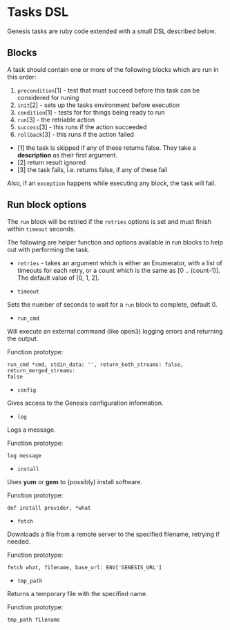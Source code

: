 # Tasks DSL

Genesis tasks are ruby code extended with a small DSL described below.

## Blocks

A task should contain one or more of the following blocks which are run in this order:

1. `precondition`[1] - test that must succeed before this task can be considered for runing
2. `init`[2] - sets up the tasks environment before execution
3. `condition`[1] - tests for for things being ready to run
4. `run`[3] - the retriable action
5. `success`[3] - this runs if the action succeeded
6. `rollback`[3] - this runs if the action failed

* [1] the task is skipped if any of these returns false.  They take a **description** as their first argument.
* [2] return result ignored
* [3] the task fails, i.e. returns false, if any of these fail

Also, if an `exception` happens while executing any block, the task will fail.

## Run block options

The `run` block will be retried if the `retries` options is set and 
must finish within `timeout` seconds.

The following are helper function and options available in run blocks to help
out with performing the task.

* `retries` - takes an argument which is either an Enumerator, with a list
of timeouts for each retry, or a count which is the same as
[0 .. (count-1)].  The default value of [0, 1, 2].

* `timeout`

Sets the number of seconds to wait for a `run` block to complete, default 0.

* `run_cmd`

Will execute an external command (like open3) logging errors and
returning the output.

Function prototype:
```
run_cmd *cmd, stdin_data: '', return_both_streams: false, return_merged_streams:
false
```

* `config`

Gives access to the Genesis configuration information.

* `log`

Logs a message.

Function prototype:
```
log message
```

* `install`

Uses **yum** or **gem** to (possibly) install software.

Function prototype:
```
def install provider, *what
```

* `fetch`

Downloads a file from a remote server to the specified filename, retrying if
needed.

Function prototype:
```
fetch what, filename, base_url: ENV['GENESIS_URL']
```

* `tmp_path`

Returns a temporary file with the specified name.

Function prototype:
```
tmp_path filename
```
